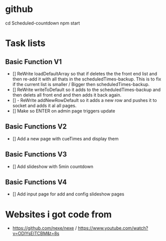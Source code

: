 # github

cd Scheduled-countdown
npm start



# Task lists
## Basic Function V1
- [] ReWrite loadDefaultArray so that if deletes the the front end list and then re-add it with all thats in the scheduledTimes-backup. This is to fix if the current list is smaller / Bigger then scheduledTimes-backup.
- [] ReWrite writeToDefault so it adds to the scheduledTimes-backup and then delets all front end and then adds it back again.
- [] - ReWrite addNewRowDefault so it adds a new row and pushes it to socket and adds it al all pages.
- [] Make so ENTER on admin page triggers update


## Basic Functions V2
- [] Add a new page with cueTimes and display them

## Basic Functions V3
- [] Add slideshow with 5min countdown

## Basic Functions V4
- [] Add input page for add and config slideshow pages

# Websites i got code from
- https://github.com/nexe/nexe / https://www.youtube.com/watch?v=ODlYsEITCBM&t=8s
